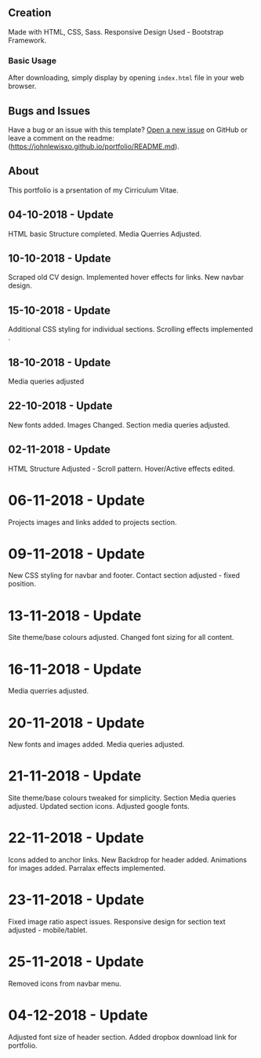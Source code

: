 
## Creation

Made with HTML, CSS, Sass.
Responsive Design Used - Bootstrap Framework.

### Basic Usage

After downloading, simply display by opening `index.html` file in your web browser.


## Bugs and Issues

Have a bug or an issue with this template? 
[Open a new issue](https://johnlewisxo.github.io/portfolio/) on GitHub or leave a comment on the readme:(https://johnlewisxo.github.io/portfolio/README.md).

## About

This portfolio is a prsentation of my Cirriculum Vitae.

## 04-10-2018 - Update

HTML basic Structure completed.
Media Querries Adjusted.

## 10-10-2018 - Update

Scraped old CV design.
Implemented hover effects for links.
New navbar design.

## 15-10-2018 - Update

Additional CSS styling for individual sections.
Scrolling effects implemented .

## 18-10-2018 - Update

Media queries adjusted

## 22-10-2018 - Update

New fonts added.
Images Changed.
Section media queries adjusted.

## 02-11-2018 - Update

HTML Structure Adjusted - Scroll pattern.
Hover/Active effects edited.

# 06-11-2018 - Update

Projects images and links added to projects section.

# 09-11-2018 - Update

New CSS styling for navbar and footer.
Contact section adjusted - fixed position.

# 13-11-2018 - Update

Site theme/base colours adjusted.
Changed font sizing for all content.

# 16-11-2018 - Update

Media querries adjusted.

# 20-11-2018 - Update

New fonts and images added.
Media queries adjusted.

# 21-11-2018 - Update

Site theme/base colours tweaked for simplicity.
Section Media queries adjusted.
Updated section icons.
Adjusted google fonts.

# 22-11-2018 - Update

Icons added to anchor links.
New Backdrop for header added.
Animations for images added.
Parralax effects implemented.

# 23-11-2018 - Update

Fixed image ratio aspect issues.
Responsive design for section text adjusted - mobile/tablet.

# 25-11-2018 - Update

Removed icons from navbar menu.

# 04-12-2018 - Update

Adjusted font size of header section.
Added dropbox download link for portfolio.



